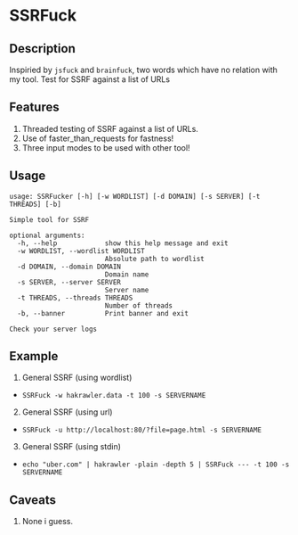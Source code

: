 # SSRFuck
## Description
Inspiried by `jsfuck` and `brainfuck`, two words which have no relation with my tool. Test for SSRF against a list of URLs

## Features
1. Threaded testing of SSRF against a list of URLs.
2. Use of faster_than_requests for fastness!
3. Three input modes to be used with other tool!

## Usage
```
usage: SSRFucker [-h] [-w WORDLIST] [-d DOMAIN] [-s SERVER] [-t THREADS] [-b]

Simple tool for SSRF

optional arguments:
  -h, --help            show this help message and exit
  -w WORDLIST, --wordlist WORDLIST
                        Absolute path to wordlist
  -d DOMAIN, --domain DOMAIN
                        Domain name
  -s SERVER, --server SERVER
                        Server name
  -t THREADS, --threads THREADS
                        Number of threads
  -b, --banner          Print banner and exit

Check your server logs
```

## Example
1. General SSRF (using wordlist)
* ```SSRFuck -w hakrawler.data -t 100 -s SERVERNAME```  
2. General SSRF (using url)
* ```SSRFuck -u http://localhost:80/?file=page.html -s SERVERNAME```
3. General SSRF (using stdin)
* ```echo "uber.com" | hakrawler -plain -depth 5 | SSRFuck --- -t 100 -s SERVERNAME```

## Caveats
1. None i guess.
